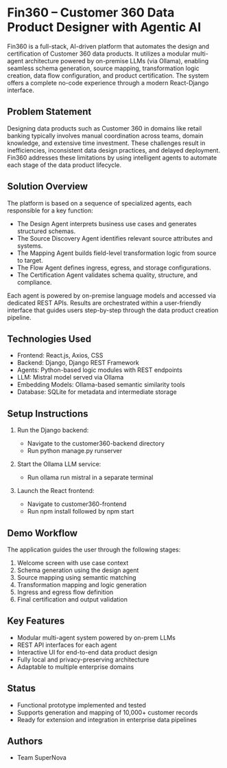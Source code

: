 # Fin360 – Customer 360 Data Product Designer with Agentic AI

Fin360 is a full-stack, AI-driven platform that automates the design and certification of Customer 360 data products. It utilizes a modular multi-agent architecture powered by on-premise LLMs (via Ollama), enabling seamless schema generation, source mapping, transformation logic creation, data flow configuration, and product certification. The system offers a complete no-code experience through a modern React-Django interface.

## Problem Statement

Designing data products such as Customer 360 in domains like retail banking typically involves manual coordination across teams, domain knowledge, and extensive time investment. These challenges result in inefficiencies, inconsistent data design practices, and delayed deployment. Fin360 addresses these limitations by using intelligent agents to automate each stage of the data product lifecycle.

## Solution Overview

The platform is based on a sequence of specialized agents, each responsible for a key function:

- The Design Agent interprets business use cases and generates structured schemas.
- The Source Discovery Agent identifies relevant source attributes and systems.
- The Mapping Agent builds field-level transformation logic from source to target.
- The Flow Agent defines ingress, egress, and storage configurations.
- The Certification Agent validates schema quality, structure, and compliance.

Each agent is powered by on-premise language models and accessed via dedicated REST APIs. Results are orchestrated within a user-friendly interface that guides users step-by-step through the data product creation pipeline.

## Technologies Used

- Frontend: React.js, Axios, CSS
- Backend: Django, Django REST Framework
- Agents: Python-based logic modules with REST endpoints
- LLM: Mistral model served via Ollama
- Embedding Models: Ollama-based semantic similarity tools
- Database: SQLite for metadata and intermediate storage

## Setup Instructions

1. Run the Django backend:
   - Navigate to the customer360-backend directory
   - Run python manage.py runserver

2. Start the Ollama LLM service:
   - Run ollama run mistral in a separate terminal

3. Launch the React frontend:
   - Navigate to customer360-frontend
   - Run npm install followed by npm start

## Demo Workflow

The application guides the user through the following stages:

1. Welcome screen with use case context  
2. Schema generation using the design agent  
3. Source mapping using semantic matching  
4. Transformation mapping and logic generation  
5. Ingress and egress flow definition  
6. Final certification and output validation

## Key Features

- Modular multi-agent system powered by on-prem LLMs  
- REST API interfaces for each agent  
- Interactive UI for end-to-end data product design  
- Fully local and privacy-preserving architecture  
- Adaptable to multiple enterprise domains  

## Status

- Functional prototype implemented and tested  
- Supports generation and mapping of 10,000+ customer records  
- Ready for extension and integration in enterprise data pipelines  

## Authors

- Team SuperNova  
